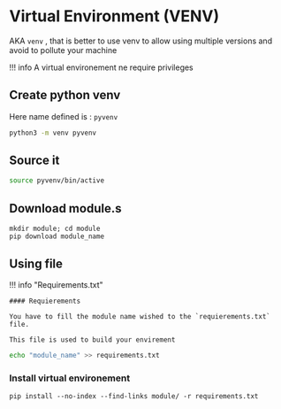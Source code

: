 # Virtual Environment (VENV)

AKA `venv` , that is better to use venv to allow using multiple versions and avoid to pollute your machine

!!! info
	A virtual environement ne require privileges

## Create python venv

Here name  defined is : `pyvenv`

```sh
python3 -m venv pyvenv
```

## Source it

```bash
source pyvenv/bin/active
```

## Download module.s

```shell
mkdir module; cd module
pip download module_name
```

## Using file

!!! info "Requirements.txt"

	#### Requierements
	
	You have to fill the module name wished to the `requierements.txt` file. 
	
	This file is used to build your envirement
	
```bash
echo "module_name" >> requirements.txt
```

### Install virtual environement

```shell
pip install --no-index --find-links module/ -r requirements.txt
```